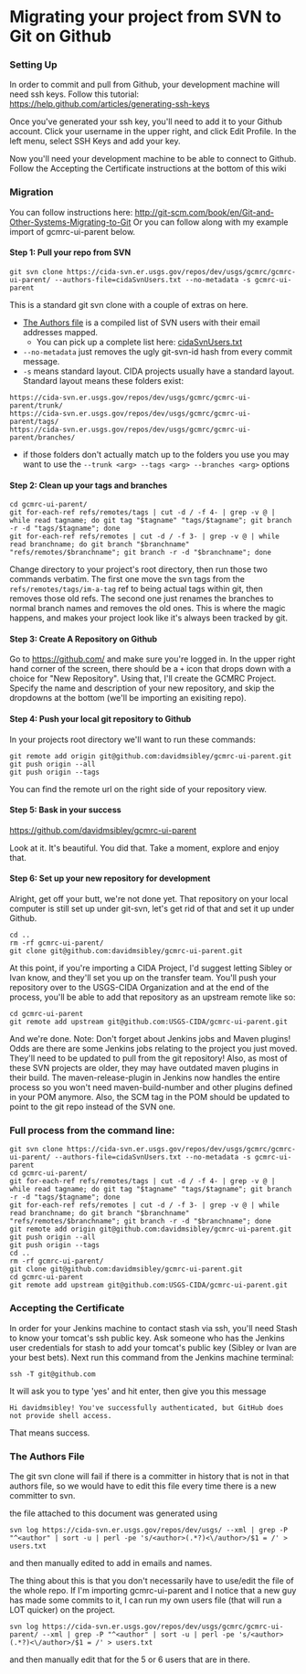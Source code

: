 # Migrating your project from SVN to Git on Github

### Setting Up

In order to commit and pull from Github, your development machine will need ssh keys.  Follow this tutorial:
https://help.github.com/articles/generating-ssh-keys

Once you've generated your ssh key, you'll need to add it to your Github account.  Click your username in the upper right, and click Edit Profile.  In the left menu, select SSH Keys and add your key.

Now you'll need your development machine to be able to connect to Github.  Follow the Accepting the Certificate instructions at the bottom of this wiki

### Migration

You can follow instructions here: http://git-scm.com/book/en/Git-and-Other-Systems-Migrating-to-Git
Or you can follow along with my example import of gcmrc-ui-parent below.

#### Step 1: Pull your repo from SVN

```
git svn clone https://cida-svn.er.usgs.gov/repos/dev/usgs/gcmrc/gcmrc-ui-parent/ --authors-file=cidaSvnUsers.txt --no-metadata -s gcmrc-ui-parent
```

This is a standard git svn clone with a couple of extras on here.  

* [The Authors file](#the-authors-file) is a compiled list of SVN users with their email addresses mapped.
  * You can pick up a complete list here: [cidaSvnUsers.txt](https://github.com/davidmsibley/migratingToGit/blob/master/cidaSvnUsers.txt)
* `--no-metadata` just removes the ugly git-svn-id hash from every commit message.
* `-s` means standard layout.  CIDA projects usually have a standard layout.  Standard layout means these folders exist:

```
https://cida-svn.er.usgs.gov/repos/dev/usgs/gcmrc/gcmrc-ui-parent/trunk/
https://cida-svn.er.usgs.gov/repos/dev/usgs/gcmrc/gcmrc-ui-parent/tags/
https://cida-svn.er.usgs.gov/repos/dev/usgs/gcmrc/gcmrc-ui-parent/branches/
```

* if those folders don't actually match up to the folders you use you may want to use the `--trunk <arg> --tags <arg> --branches <arg>` options

#### Step 2: Clean up your tags and branches

```
cd gcmrc-ui-parent/
git for-each-ref refs/remotes/tags | cut -d / -f 4- | grep -v @ | while read tagname; do git tag "$tagname" "tags/$tagname"; git branch -r -d "tags/$tagname"; done
git for-each-ref refs/remotes | cut -d / -f 3- | grep -v @ | while read branchname; do git branch "$branchname" "refs/remotes/$branchname"; git branch -r -d "$branchname"; done
```

Change directory to your project's root directory, then run those two commands verbatim.  The first one move the svn tags from the `refs/remotes/tags/im-a-tag` ref to being actual tags within git, then removes those old refs.  The second one just renames the branches to normal branch names and removes the old ones.  This is where the magic happens, and makes your project look like it's always been tracked by git.

#### Step 3: Create A Repository on Github

Go to https://github.com/ and make sure you're logged in. In the upper right hand corner of the screen, there should be a `+` icon that drops down with a choice for "New Repository".  Using that, I'll create the GCMRC Project.  Specify the name and description of your new repository, and skip the dropdowns at the bottom (we'll be importing an exisiting repo).

#### Step 4: Push your local git repository to Github

In your projects root directory we'll want to run these commands:

```
git remote add origin git@github.com:davidmsibley/gcmrc-ui-parent.git
git push origin --all
git push origin --tags
```

You can find the remote url on the right side of your repository view.

#### Step 5: Bask in your success

https://github.com/davidmsibley/gcmrc-ui-parent

Look at it.  It's beautiful.  You did that.  Take a moment, explore and enjoy that.

#### Step 6: Set up your new repository for development

Alright, get off your butt, we're not done yet.  That repository on your local computer is still set up under git-svn, let's get rid of that and set it up under Github.

```
cd ..
rm -rf gcmrc-ui-parent/
git clone git@github.com:davidmsibley/gcmrc-ui-parent.git
```

At this point, if you're importing a CIDA Project, I'd suggest letting Sibley or Ivan know, and they'll set you up on the transfer team.  You'll push your repository over to the USGS-CIDA Organization and at the end of the process, you'll be able to add that repository as an upstream remote like so:

```
cd gcmrc-ui-parent
git remote add upstream git@github.com:USGS-CIDA/gcmrc-ui-parent.git
```

And we're done.
Note: Don't forget about Jenkins jobs and Maven plugins!
Odds are there are some Jenkins jobs relating to the project you just moved. They'll need to be updated to pull from the git repository! Also, as most of these SVN projects are older, they may have outdated maven plugins in their build. The maven-release-plugin in Jenkins now handles the entire process so you won't need maven-build-number and other plugins defined in your POM anymore. Also, the SCM tag in the POM should be updated to point to the git repo instead of the SVN one.

### Full process from the command line:

```
git svn clone https://cida-svn.er.usgs.gov/repos/dev/usgs/gcmrc/gcmrc-ui-parent/ --authors-file=cidaSvnUsers.txt --no-metadata -s gcmrc-ui-parent
cd gcmrc-ui-parent/
git for-each-ref refs/remotes/tags | cut -d / -f 4- | grep -v @ | while read tagname; do git tag "$tagname" "tags/$tagname"; git branch -r -d "tags/$tagname"; done
git for-each-ref refs/remotes | cut -d / -f 3- | grep -v @ | while read branchname; do git branch "$branchname" "refs/remotes/$branchname"; git branch -r -d "$branchname"; done
git remote add origin git@github.com:davidmsibley/gcmrc-ui-parent.git
git push origin --all
git push origin --tags
cd ..
rm -rf gcmrc-ui-parent/
git clone git@github.com:davidmsibley/gcmrc-ui-parent.git
cd gcmrc-ui-parent
git remote add upstream git@github.com:USGS-CIDA/gcmrc-ui-parent.git
```

### Accepting the Certificate
In order for your Jenkins machine to contact stash via ssh, you'll need Stash to know your tomcat's ssh public key.
Ask someone who has the Jenkins user credentials for stash to add your tomcat's public key (Sibley or Ivan are your best bets).
Next run this command from the Jenkins machine terminal:

```
ssh -T git@github.com
```

It will ask you to type 'yes' and hit enter, then give you this message

```
Hi davidmsibley! You've successfully authenticated, but GitHub does not provide shell access.
```

That means success.
 
### The Authors File

The git svn clone will fail if there is a committer in history that is not in that authors file, so we would have to edit this file every time there is a new committer to svn.
 
the file attached to this document was generated using

```
svn log https://cida-svn.er.usgs.gov/repos/dev/usgs/ --xml | grep -P "^<author" | sort -u | perl -pe 's/<author>(.*?)<\/author>/$1 = /' > users.txt
```

and then manually edited to add in emails and names.
 
The thing about this is that you don't necessarily have to use/edit the file of the whole repo.  If I'm importing gcmrc-ui-parent and I notice that a new guy has made some commits to it, I can run my own users file (that will run a LOT quicker) on the project.

```
svn log https://cida-svn.er.usgs.gov/repos/dev/usgs/gcmrc/gcmrc-ui-parent/ --xml | grep -P "^<author" | sort -u | perl -pe 's/<author>(.*?)<\/author>/$1 = /' > users.txt
```

and then manually edit that for the 5 or 6 users that are in there.
